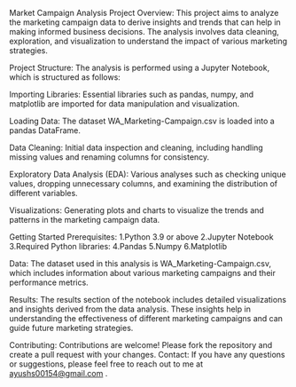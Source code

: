 
Market Campaign Analysis Project
Overview:
This project aims to analyze the marketing campaign data to derive insights and trends that can help in making informed business decisions. The analysis involves data cleaning, exploration, and visualization to understand the impact of various marketing strategies.


Project Structure:
The analysis is performed using a Jupyter Notebook, which is structured as follows:


Importing Libraries:
Essential libraries such as pandas, numpy, and matplotlib are imported for data manipulation and visualization.

Loading Data:
The dataset WA_Marketing-Campaign.csv is loaded into a pandas DataFrame.

Data Cleaning:
Initial data inspection and cleaning, including handling missing values and renaming columns for consistency.

Exploratory Data Analysis (EDA):
Various analyses such as checking unique values, dropping unnecessary columns, and examining the distribution of different variables.

Visualizations:
Generating plots and charts to visualize the trends and patterns in the marketing campaign data.

Getting Started
Prerequisites:
1.Python 3.9 or above
2.Jupyter Notebook
3.Required Python libraries:
4.Pandas
5.Numpy
6.Matplotlib

Data:
The dataset used in this analysis is WA_Marketing-Campaign.csv, which includes information about various marketing campaigns and their performance metrics.

Results:
The results section of the notebook includes detailed visualizations and insights derived from the data analysis. These insights help in understanding the effectiveness of different marketing campaigns and can guide future marketing strategies.

Contributing:
Contributions are welcome! Please fork the repository and create a pull request with your changes.
Contact:
If you have any questions or suggestions, please feel free to reach out to me at ayushs00154@gmail.com  .
